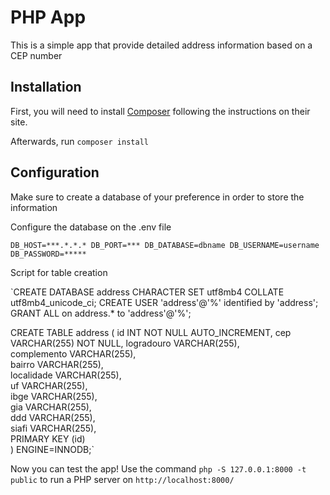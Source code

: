 PHP App
==============

This is a simple app that provide detailed address information based on a CEP number


Installation
------------
First, you will need to install [Composer](http://getcomposer.org/) following the instructions on their site.

Afterwards, run `composer install`

Configuration
-------------
Make sure to create a database of your preference in order to store the information

Configure the database on the .env file

`DB_HOST=***.*.*.*
 DB_PORT=***
 DB_DATABASE=dbname
 DB_USERNAME=username
 DB_PASSWORD=*****`

Script for table creation

`CREATE DATABASE address CHARACTER SET utf8mb4 COLLATE utf8mb4_unicode_ci;
 CREATE USER 'address'@'%' identified by 'address';
 GRANT ALL on address.* to 'address'@'%';

 CREATE TABLE address (
    id INT NOT NULL AUTO_INCREMENT,
    cep VARCHAR(255) NOT NULL,
    logradouro VARCHAR(255),    
    complemento VARCHAR(255),    
    bairro VARCHAR(255),    
    localidade VARCHAR(255),    
    uf VARCHAR(255),    
    ibge VARCHAR(255),    
    gia VARCHAR(255),    
    ddd VARCHAR(255),    
    siafi VARCHAR(255),    
    PRIMARY KEY (id)    
) ENGINE=INNODB;`


Now you can test the app! Use the command  `php -S 127.0.0.1:8000 -t public` to  run a PHP server on `http://localhost:8000/`

